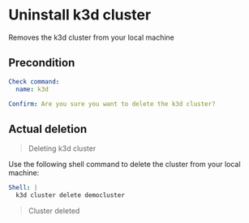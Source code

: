 # Uninstall k3d cluster

Removes the k3d cluster from your local machine

## Precondition

```yaml instacli
Check command:
  name: k3d

Confirm: Are you sure you want to delete the k3d cluster?
```

## Actual deletion

> Deleting k3d cluster

Use the following shell command to delete the cluster from your local machine:

```yaml instacli
Shell: |
  k3d cluster delete democluster
```

> Cluster deleted